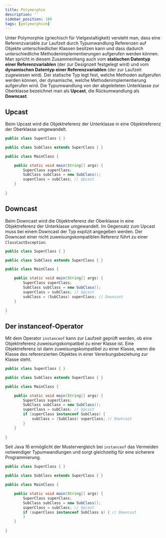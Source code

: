```yaml
---
title: Polymorphie
description: ''
sidebar_position: 180
tags: [polymorphism]
---
```


Unter Polymorphie (griechisch für Vielgestaltigkeit) versteht man, dass eine Referenzvariable zur Laufzeit durch Typumwandlung Referenzen auf Objekte unterschiedlicher Klassen besitzen kann und dass dadurch unterschiedliche Methodenimplementierungen aufgerufen 
werden können. Man spricht in diesem Zusammenhang auch vom **statischen Datentyp einer Referenzvariablen** (der zur Designzeit festgelegt wird) und vom **dynamischen Datentyp einer Referenzvariablen** (der zur Laufzeit zugewiesen wird). Der statische Typ legt 
fest, welche Methoden aufgerufen werden können, der dynamische, welche Methodenimplementierung aufgerufen wird. Die Typumwandlung von der abgeleiteten Unterklasse zur Oberklasse bezeichnet man als **Upcast**, die Rückumwandlung als **Downcast**.


## Upcast
Beim Upcast wird die Objektreferenz der Unterklasse in eine Objektreferenz der Oberklasse umgewandelt.

```java
public class SuperClass { }

public class SubClass extends SuperClass { }

public class MainClass {

    public static void main(String[] args) {
        SuperClass superClass;
        SubClass subClass = new SubClass();
        superClass = subClass; // Upcast
    }
  
}
```

## Downcast
Beim Downcast wird die Objektreferenz der Oberklasse in eine Objektreferenz der Unterklasse umgewandelt. Im Gegensatz zum Upcast muss bei einem Downcast der Typ explizit angegeben werden. Der Downcast einer nicht zuweisungskompatiblen Referenz führt zu einer 
`ClassCastException`.

```java
public class SuperClass { }

public class SubClass extends SuperClass { }

public class MainClass {

    public static void main(String[] args) {
        SuperClass superClass;
        SubClass subClass = new SubClass();
        superClass = subClass; // Upcast
        subClass = (SubClass) superClass; // Downcast
    }
  
}
```

## Der instanceof-Operator
Mit dem Operator `instanceof` kann zur Laufzeit geprüft werden, ob eine Objektreferenz zuweisungskompatibel zu einer Klasse ist. Eine Objektreferenz ist dann zuweisungskompatibel zu einer Klasse, wenn die Klasse des referenzierten Objektes in einer 
Vererbungsbeziehung zur Klasse steht.

```java
public class SuperClass { }

public class SubClass extends SuperClass { }

public class MainClass {

    public static void main(String[] args) {
        SuperClass superClass;
        SubClass subClass = new SubClass();
        superClass = subClass; // Upcast
        if (superClass instanceof SubClass) {
            subClass = (SubClass) superClass; // Downcast
        }
    }
  
}
```

Seit Java 16 ermöglicht der Mustervergleich bei `instanceof` das Vermeiden notwendiger Typumwandlungen und sorgt gleichzeitig für eine sicherere Programmierung.

```java
public class SuperClass { }

public class SubClass extends SuperClass { }

public class MainClass {

    public static void main(String[] args) {
        SuperClass superClass;
        SubClass subClass = new SubClass();
        superClass = subClass; // Upcast
        if (superClass instanceof SubClass s) { // Downcast
        }
    }
  
}
```
